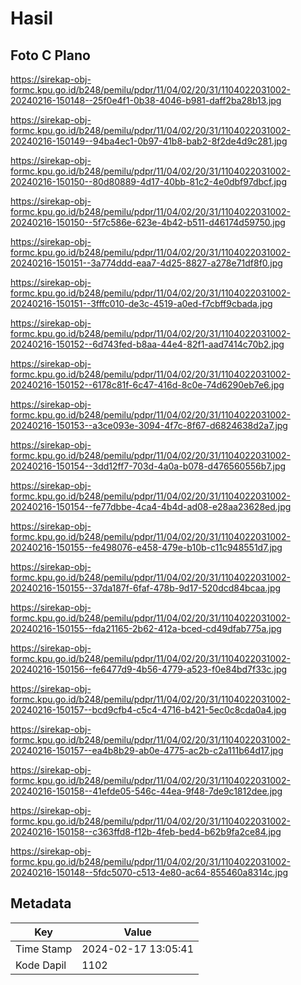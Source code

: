 # Hasil

## Foto C Plano

https://sirekap-obj-formc.kpu.go.id/b248/pemilu/pdpr/11/04/02/20/31/1104022031002-20240216-150148--25f0e4f1-0b38-4046-b981-daff2ba28b13.jpg

https://sirekap-obj-formc.kpu.go.id/b248/pemilu/pdpr/11/04/02/20/31/1104022031002-20240216-150149--94ba4ec1-0b97-41b8-bab2-8f2de4d9c281.jpg

https://sirekap-obj-formc.kpu.go.id/b248/pemilu/pdpr/11/04/02/20/31/1104022031002-20240216-150150--80d80889-4d17-40bb-81c2-4e0dbf97dbcf.jpg

https://sirekap-obj-formc.kpu.go.id/b248/pemilu/pdpr/11/04/02/20/31/1104022031002-20240216-150150--5f7c586e-623e-4b42-b511-d46174d59750.jpg

https://sirekap-obj-formc.kpu.go.id/b248/pemilu/pdpr/11/04/02/20/31/1104022031002-20240216-150151--3a774ddd-eaa7-4d25-8827-a278e71df8f0.jpg

https://sirekap-obj-formc.kpu.go.id/b248/pemilu/pdpr/11/04/02/20/31/1104022031002-20240216-150151--3fffc010-de3c-4519-a0ed-f7cbff9cbada.jpg

https://sirekap-obj-formc.kpu.go.id/b248/pemilu/pdpr/11/04/02/20/31/1104022031002-20240216-150152--6d743fed-b8aa-44e4-82f1-aad7414c70b2.jpg

https://sirekap-obj-formc.kpu.go.id/b248/pemilu/pdpr/11/04/02/20/31/1104022031002-20240216-150152--6178c81f-6c47-416d-8c0e-74d6290eb7e6.jpg

https://sirekap-obj-formc.kpu.go.id/b248/pemilu/pdpr/11/04/02/20/31/1104022031002-20240216-150153--a3ce093e-3094-4f7c-8f67-d6824638d2a7.jpg

https://sirekap-obj-formc.kpu.go.id/b248/pemilu/pdpr/11/04/02/20/31/1104022031002-20240216-150154--3dd12ff7-703d-4a0a-b078-d476560556b7.jpg

https://sirekap-obj-formc.kpu.go.id/b248/pemilu/pdpr/11/04/02/20/31/1104022031002-20240216-150154--fe77dbbe-4ca4-4b4d-ad08-e28aa23628ed.jpg

https://sirekap-obj-formc.kpu.go.id/b248/pemilu/pdpr/11/04/02/20/31/1104022031002-20240216-150155--fe498076-e458-479e-b10b-c11c948551d7.jpg

https://sirekap-obj-formc.kpu.go.id/b248/pemilu/pdpr/11/04/02/20/31/1104022031002-20240216-150155--37da187f-6faf-478b-9d17-520dcd84bcaa.jpg

https://sirekap-obj-formc.kpu.go.id/b248/pemilu/pdpr/11/04/02/20/31/1104022031002-20240216-150155--fda21165-2b62-412a-bced-cd49dfab775a.jpg

https://sirekap-obj-formc.kpu.go.id/b248/pemilu/pdpr/11/04/02/20/31/1104022031002-20240216-150156--fe6477d9-4b56-4779-a523-f0e84bd7f33c.jpg

https://sirekap-obj-formc.kpu.go.id/b248/pemilu/pdpr/11/04/02/20/31/1104022031002-20240216-150157--bcd9cfb4-c5c4-4716-b421-5ec0c8cda0a4.jpg

https://sirekap-obj-formc.kpu.go.id/b248/pemilu/pdpr/11/04/02/20/31/1104022031002-20240216-150157--ea4b8b29-ab0e-4775-ac2b-c2a111b64d17.jpg

https://sirekap-obj-formc.kpu.go.id/b248/pemilu/pdpr/11/04/02/20/31/1104022031002-20240216-150158--41efde05-546c-44ea-9f48-7de9c1812dee.jpg

https://sirekap-obj-formc.kpu.go.id/b248/pemilu/pdpr/11/04/02/20/31/1104022031002-20240216-150158--c363ffd8-f12b-4feb-bed4-b62b9fa2ce84.jpg

https://sirekap-obj-formc.kpu.go.id/b248/pemilu/pdpr/11/04/02/20/31/1104022031002-20240216-150148--5fdc5070-c513-4e80-ac64-855460a8314c.jpg


## Metadata

| Key        | Value               |
| ---------- | ------------------- |
| Time Stamp | 2024-02-17 13:05:41 |
| Kode Dapil | 1102                |



